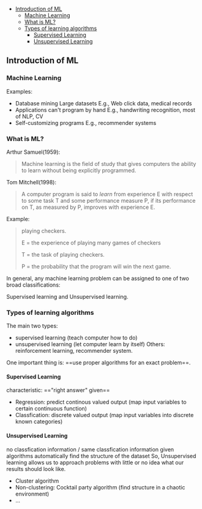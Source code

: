 <!-- @import "[TOC]" {cmd="toc" depthFrom=1 depthTo=5 orderedList=false} -->

<!-- code_chunk_output -->

- [Introduction of ML](#introduction-of-ml)
  - [Machine Learning](#machine-learning)
  - [What is ML?](#what-is-ml)
  - [Types of learning algorithms](#types-of-learning-algorithms)
    - [Supervised Learning](#supervised-learning)
    - [Unsupervised Learning](#unsupervised-learning)

<!-- /code_chunk_output -->

## Introduction of ML

### Machine Learning

Examples:

- Database mining
  Large datasets
  E.g., Web click data, medical records
- Applications can't program by hand
  E.g., handwriting recognition, most of NLP, CV
- Self-customizing programs
  E.g., recommender systems

### What is ML?
Arthur Samuel(1959):
> Machine learning is the field of study that gives computers the ability to learn without being explicitly programmed.


Tom Mitchell(1998):

> A computer program is said to _learn_ from experience E with respect to some task T and some performance measure P, if its performance on T, as measured by P, improves with experience E.

Example: 
> playing checkers.
>
> E = the experience of playing many games of checkers
>
> T = the task of playing checkers.
>
> P = the probability that the program will win the next game.

In general, any machine learning problem can be assigned to one of two broad classifications:

Supervised learning and Unsupervised learning.

### Types of learning algorithms

The main two types:

- supervised learning (teach computer how to do)
- unsupervised learning (let computer learn by itself)
  Others: reinforcement learning, recommender system.

One important thing is: ==use proper algorithms for an exact problem==.

#### Supervised Learning

characteristic: =="right answer" given==

- Regression: predict continous valued output
(map input variables to certain continuous function)
- Classfication: discrete valued output
(map input variables into discrete known categories)

#### Unsupervised Learning
no classfication information / same classfication information given
algorithms automatically find the structure of the dataset
So, Unsupervised learning allows us to approach problems with little or no idea what our results should look like.
- Cluster algorithm
- Non-clustering: Cocktail party algorithm
(find structure in a chaotic environment)
- ...